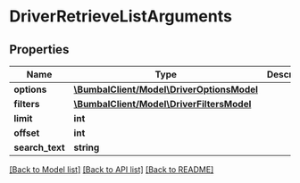 # DriverRetrieveListArguments

## Properties
Name | Type | Description | Notes
------------ | ------------- | ------------- | -------------
**options** | [**\BumbalClient/Model\DriverOptionsModel**](DriverOptionsModel.md) |  | [optional] 
**filters** | [**\BumbalClient/Model\DriverFiltersModel**](DriverFiltersModel.md) |  | [optional] 
**limit** | **int** |  | [optional] 
**offset** | **int** |  | [optional] 
**search_text** | **string** |  | [optional] 

[[Back to Model list]](../README.md#documentation-for-models) [[Back to API list]](../README.md#documentation-for-api-endpoints) [[Back to README]](../README.md)


